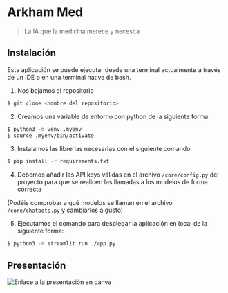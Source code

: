 # Arkham Med

> La IA que la medicina merece y necesita

## Instalación

Esta aplicación se puede ejecutar desde una terminal actualmente a través de un IDE o en una terminal nativa de bash.

1. Nos bajamos el repositorio

```bash
$ git clone <nombre del repositorio>
```

2. Creamos una variable de entorno con python de la siguiente forma:

```bash
$ python3 -m venv .myenv
$ source .myenv/bin/activate
```

3. Instalamos las librerias necesarias con el siguiente comando:

```bash
$ pip install -r requirements.txt
```

4. Debemos añadir las API keys válidas en el archivo `/core/config.py` del proyecto para que se realicen las llamadas a los modelos de forma correcta

(Podéis comprobar a qué modelos se llaman en el archivo `/core/chatbots.py` y cambiarlos a gusto)

5. Ejecutamos el comando para desplegar la aplicación en local de la siguiente forma:

```bash
$ python3 -m streamlit run ./app.py
```

## Presentación

![Enlace a la presentación en canva](https://www.canva.com/design/DAGiKRLITfw/TFLIXql0msxDvrfhftrYyQ/edit?utm_content=DAGiKRLITfw&utm_campaign=designshare&utm_medium=link2&utm_source=sharebutton)
